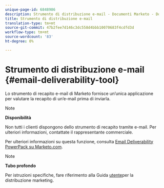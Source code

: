 ```yaml
---
unique-page-id: 6848986
description: Strumento di distribuzione e-mail - Documenti Marketo - Documentazione prodotto
title: Strumento di distribuzione e-mail
translation-type: tm+mt
source-git-commit: 47b2fee7d146c3dc558d4bbb10070683f4cdfd3d
workflow-type: tm+mt
source-wordcount: '83'
ht-degree: 0%

---
```



# Strumento di distribuzione e-mail {#email-deliverability-tool}

Lo strumento di recapito e-mail di Marketo fornisce un’unica applicazione per valutare la recapito di un’e-mail prima di inviarla.

>[!NOTE]
>
>**Disponibilità**
>
>Non tutti i clienti dispongono dello strumento di recapito tramite e-mail. Per ulteriori informazioni, contattate il rappresentante commerciale.

Per ulteriori informazioni su questa funzione, consulta [Email Deliverability PowerPack su Marketo.com](https://www.marketo.com/software/email-marketing/email-deliverability/deliverability-packages/).

>[!NOTE]
>
>**Tubo profondo**
>
>Per istruzioni specifiche, fare riferimento alla Guida [utente](https://250ok.com/guides/marketo/)per la distribuzione marketing.

